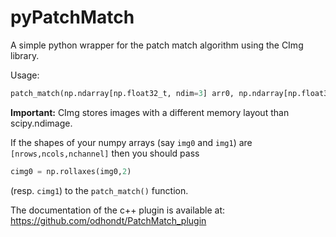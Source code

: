 # pyPatchMatch

A simple python wrapper for the patch match algorithm using the CImg library.

Usage:

```python
patch_match(np.ndarray[np.float32_t, ndim=3] arr0, np.ndarray[np.float32_t, ndim=3] arr1, psiz = 5, nit = 5)
```

**Important:**
CImg stores images with a different memory layout than scipy.ndimage.

If the shapes of your numpy arrays (say `img0` and `img1`) are `[nrows,ncols,nchannel]` then you should pass 

```python
cimg0 = np.rollaxes(img0,2)
```

(resp. `cimg1`) to the `patch_match()` function.

The documentation of the c++ plugin is available at:
https://github.com/odhondt/PatchMatch_plugin
